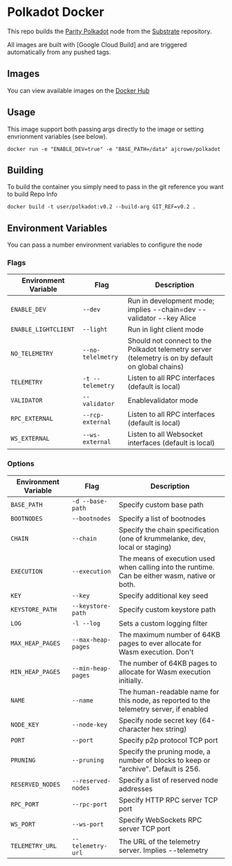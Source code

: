 Polkadot Docker
===============

This repo builds the [Parity Polkadot](https://github.com/paritytech/polkadot.git) node from the [Substrate](https://github.com/paritytech/substrate.git) repository.

All images are built with [Google Cloud Build] and are triggered automatically from any pushed tags.

## Images

You can view available images on the [Docker Hub](https://hub.docker.com/ajcrowe/polkadot)

## Usage

This image support both passing args directly to the image or setting envrionment variables (see below).

```
docker run -e "ENABLE_DEV=true" -e "BASE_PATH=/data" ajcrowe/polkadot
```

## Building

To build the container you simply need to pass in the git reference you want to build
Repo Info
```
docker build -t user/polkadot:v0.2 --build-arg GIT_REF=v0.2 .
```

## Environment Variables

You can pass a number environment variables to configure the node

### Flags

| Environment Variable | Flag               | Description                                                                                       |
| -------------------- | ------------------ | ------------------------------------------------------------------------------------------------- |
| `ENABLE_DEV`         | `--dev`            | Run in development mode; implies --chain=dev --validator --key Alice                              |
| `ENABLE_LIGHTCLIENT` | `--light`          | Run in light client mode                                                                          |
| `NO_TELEMETRY`       | `--no-telelmetry`  | Should not connect to the Polkadot telemetry server (telemetry is on by default on global chains) |
| `TELEMETRY`          | `-t --telemetry`   | Listen to all RPC interfaces (default is local)                                                   |
| `VALIDATOR`          | `--validator`      | Enablevalidator mode                                                                              |
| `RPC_EXTERNAL`       | `--rcp-external`   | Listen to all RPC interfaces (default is local)                                                   |
| `WS_EXTERNAL`        | `--ws-external`    | Listen to all Websocket interfaces (default is local)                                             |

### Options

| Environment Variable | Flag               | Description                                                                                       |
| -------------------- | ------------------ | ------------------------------------------------------------------------------------------------- |
| `BASE_PATH`          | `-d --base-path`   | Specify custom base path                                                                          |
| `BOOTNODES`          | `--bootnodes`      | Specify a list of bootnodes                                                                       |
| `CHAIN`              | `--chain`          | Specify the chain specification (one of krummelanke, dev, local or staging)                       |
| `EXECUTION`          | `--execution`      | The means of execution used when calling into the runtime. Can be either wasm, native or both.    |
| `KEY`                | `--key`            | Specify additional key seed                                                                       |
| `KEYSTORE_PATH`      | `--keystore-path`  | Specify custom keystore path                                                                      |
| `LOG`                | `-l --log`         | Sets a custom logging filter                                                                      |
| `MAX_HEAP_PAGES`     | `--max-heap-pages` | The maximum number of 64KB pages to ever allocate for Wasm execution. Don't                       |
| `MIN_HEAP_PAGES`     | `--min-heap-pages` | The number of 64KB pages to allocate for Wasm execution initially.                                |
| `NAME`               | `--name`           | The human-readable name for this node, as reported to the telemetry server, if enabled            |
| `NODE_KEY`           | `--node-key`       | Specify node secret key (64-character hex string)                                                 |
| `PORT`               | `--port`           | Specify p2p protocol TCP port                                                                     |
| `PRUNING`            | `--pruning`        | Specify the pruning mode, a number of blocks to keep or "archive". Default is 256.                |
| `RESERVED_NODES`     | `--reserved-nodes` | Specify a list of reserved node addresses                                                         |
| `RPC_PORT`           | `--rpc-port`       | Specify HTTP RPC server TCP port                                                                  |
| `WS_PORT`            | `--ws-port`        | Specify WebSockets RPC server TCP port                                                            |
| `TELEMETRY_URL`      | `--telemetry-url`  | The URL of the telemetry server. Implies --telemetry                                              |
